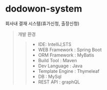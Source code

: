 # dodowon-system
회사내 결재 시스템(휴가신청, 출장신청)

> 개발 환경
>> *  IDE: IntelliJ,STS 
>> *  WEB Framework : Spring Boot
>> *  ORM Framework : MyBatis
>> *  Build Tool : Maven
>> *  Dev Language : Java
>> *  Template Engine : Thymeleaf
>> *  DB : MySql
>> *  REST API : graphQL